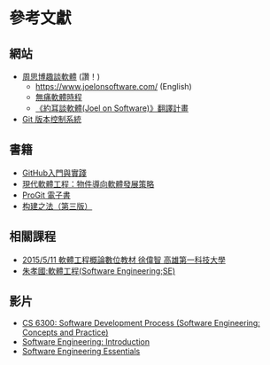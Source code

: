 # 參考文獻

## 網站

* [周思博趣談軟體](http://chinesetrad.joelonsoftware.com/index.html) (讚！)
  * https://www.joelonsoftware.com/ (English)
  * [無痛軟體時程](http://chinesetrad.joelonsoftware.com/Articles/PainlessSoftwareSchedules.html)
  * [《約耳談軟體(Joel on Software)》翻譯計畫](http://local.joelonsoftware.com)
* [Git 版本控制系統](https://ihower.tw/git/)

## 書籍

* [GitHub入門與實踐](http://www.books.com.tw/products/CN11260570)
* [現代軟體工程：物件導向軟體發展策略](http://www.books.com.tw/products/0010668398)
* [ProGit 電子書](https://git-scm.com/book/zh-tw/v1)
* [构建之法（第三版）](https://book.douban.com/subject/25965995/)

## 相關課程

* [2015/5/11 軟體工程概論數位教材 徐偉智 高雄第一科技大學](http://cs.sttlrc.kuas.edu.tw/course/view.php?id=682)
* [朱孝國:軟體工程(Software Engineering;SE)](http://irw.ncut.edu.tw/peterju/se.html)

## 影片

* [CS 6300: Software Development Process (Software Engineering: Concepts and Practice)](https://www.udacity.com/course/software-development-process--ud805)
* [Software Engineering: Introduction](https://www.edx.org/course/software-engineering-introduction-ubcx-softeng1x)
* [Software Engineering Essentials](https://courses.edx.org/courses/course-v1:TUMx+EASEx+2T2017/course/#block-v1:TUMx+EASEx+2T2017+type@chapter+block@d91c7ec8a379406d80f87f7377bed2f5)


